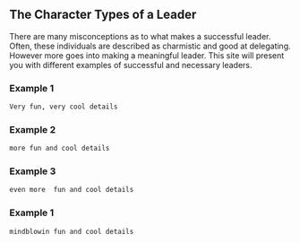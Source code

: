 ## The Character Types of a Leader


There are many misconceptions as to what makes a successful leader. Often, these individuals are described as charmistic and good at delegating. However more goes into making a meaningful leader. This site will present you with different examples of successful and necessary leaders.



### Example 1

```markdown
Very fun, very cool details

```

### Example 2

```markdown
more fun and cool details

```


### Example 3

```markdown
even more  fun and cool details

```

### Example 1

```markdown
mindblowin fun and cool details

```
